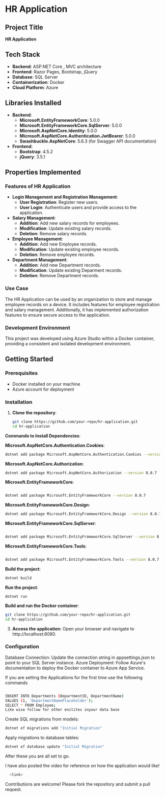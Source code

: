 # HR Application

## Project Title
**HR Application**

## Tech Stack
- **Backend**: ASP.NET Core , MVC architecture
- **Frontend**: Razor Pages, Bootstrap, jQuery
- **Database**: SQL Server
- **Containerization**: Docker
- **Cloud Platform**: Azure

## Libraries Installed
- **Backend**:
  - **Microsoft.EntityFrameworkCore**: 5.0.0
  - **Microsoft.EntityFrameworkCore.SqlServer**: 5.0.0
  - **Microsoft.AspNetCore.Identity**: 5.0.0
  - **Microsoft.AspNetCore.Authentication.JwtBearer**: 5.0.0
  - **Swashbuckle.AspNetCore**: 5.6.3 (for Swagger API documentation)
- **Frontend**:
  - **Bootstrap**: 4.5.2
  - **jQuery**: 3.5.1

## Properties Implemented
### Features of HR Application
- **Login Management and Registration Management**:
  - **User Registration**: Register new users.
  - **User Login**: Authenticate users and provide access to the application.
- **Salary Management**:
  - **Addition**: Add new salary records for employees.
  - **Modification**: Update existing salary records.
  - **Deletion**: Remove salary records.
- **Employee Management**:
  - **Addition**: Add new Employee records.
  - **Modification**: Update existing employee records.
  - **Deletion**: Remove employee records.
- **Department Management**:
  - **Addition**: Add new Department records.
  - **Modification**: Update existing Deparment records.
  - **Deletion**: Remove Department records.

### Use Case
The HR Application can be used by an organization to store and manage employee records on a device. It includes features for employee registration and salary management. Additionally, it has implemented authorization features to ensure secure access to the application.

### Development Environment
This project was developed using Azure Studio within a Docker container, providing a consistent and isolated development environment.

## Getting Started
### Prerequisites
- Docker installed on your machine
- Azure account for deployment

### Installation
1. **Clone the repository**:
   ```sh
   git clone https://github.com/your-repo/hr-application.git
   cd hr-application
**Commands to Install Dependencies**:

**Microsoft.AspNetCore.Authentication.Cookies**:
```sh
dotnet add package Microsoft.AspNetCore.Authentication.Cookies --version 2.2.0
```

**Microsoft.AspNetCore.Authorization**:
```sh
dotnet add package Microsoft.AspNetCore.Authorization --version 8.0.7
```

**Microsoft.EntityFrameworkCore**:
```sh

dotnet add package Microsoft.EntityFrameworkCore --version 8.0.7
```

**Microsoft.EntityFrameworkCore.Design**:
```sh
dotnet add package Microsoft.EntityFrameworkCore.Design --version 8.0.7
```
**Microsoft.EntityFrameworkCore.SqlServer**:
```sh

dotnet add package Microsoft.EntityFrameworkCore.SqlServer --version 8.0.7
```

**Microsoft.EntityFrameworkCore.Tools**:
```sh

dotnet add package Microsoft.EntityFrameworkCore.Tools --version 8.0.7
```
**Build the project**:
```sh
dotnet build
```
**Run the project**:
```
dotnet run
```
**Build and run the Docker container**:
  ```sh
  git clone https://github.com/your-repo/hr-application.git
  cd hr-application
  ```
3. **Access the application**: Open your browser and navigate to http://localhost:8080.

### Configuration
Database Connection: Update the connection string in appsettings.json to point to your SQL Server instance.
Azure Deployment: Follow Azure's documentation to deploy the Docker container to Azure App Service.

If you are setting the Applications for the first time use the following commands

```sh

INSERT INTO Departments (DepartmentID, DepartmentName)
VALUES (1, 'DepartmentNamePlaceholder');
SELECT * FROM Employee;
Like wise follow for other enitites inyour data base

```

Create SQL migrations from models:
```sh
dotnet ef migrations add "Initial Migration"
```

Apply migrations to database tables:
```sh
dotnet ef database update "Initial Migration"
```

After these you are all set to go.

I have also posted the video for reference on how the application would like!
```sh
  <link>
```

Contributions are welcome! Please fork the repository and submit a pull request.


